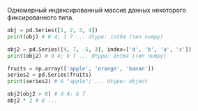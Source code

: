 Одномерный индексированный массив данных некоторого фиксированного типа.

```python
obj = pd.Series([1, 2, 3, 4])
print(obj) # 0 4; 1 7 ... dtype: int64 (тип numpy)

obj2 = pd.Series([4, 7, -5, 3], index=['d', 'b', 'a', 'c'])
print(obj2) # d 4; b 7 ... dtype: int64 (тип numpy)

fruits = np.array(['apple', 'orange', 'banan'])
series2 = pd.Series(fruits)
print(series2) # 0 "apple"; ... dtype: object

obj2[obj2 > 0] # d 4; b 7
obj2 * 2 # 8 ...
```
